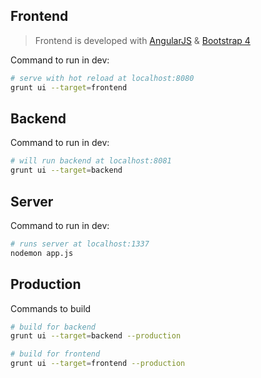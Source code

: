 ## Frontend
> Frontend is developed with [AngularJS](https://angularjs.org/) & [Bootstrap 4](https://getbootstrap.com/)

Command to run in dev:
``` bash
# serve with hot reload at localhost:8080
grunt ui --target=frontend
```

## Backend
Command to run in dev:
``` bash
# will run backend at localhost:8081
grunt ui --target=backend
```

## Server
Command to run in dev:
``` bash
# runs server at localhost:1337
nodemon app.js
```

## Production
Commands to build 
``` bash
# build for backend
grunt ui --target=backend --production

# build for frontend
grunt ui --target=frontend --production
```
